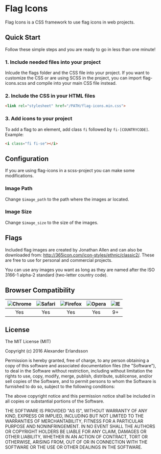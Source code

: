 # Flag Icons
Flag Icons is a CSS framework to use flag icons in web projects.

## Quick Start
Follow these simple steps and you are ready to go in less than one minute!

### 1. Include needed files into your project
Inlcude the flags folder and the CSS file into your project. If you want to customize the CSS or are using SCSS in the project, you can import flag-icons.scss and compile into your main CSS file instead.

### 2. Include the CSS in your HTML files

```html
<link rel="stylesheet" href="/PATH/flag-icons.min.css">
```

### 3. Add icons to your project
To add a flag to an element, add class `fi` followed by `fi-[COUNTRYCODE]`. Example:

```html
<i class="fi fi-se"></i>
```

## Configuration
If you are using flag-icons in a scss-project you can make some modifications.

### Image Path
Change `$image_path` to the path where the images ar located.

### Image Size
Change `$image_size` to the size of the images.

## Flags
Included flag images are created by Jonathan Allen and can also be downloaded from: http://365icon.com/icon-styles/ethnic/classic2/. These are free to use for personal and commercial projects.

You can use any images you want as long as they are named after the ISO 3166-1 alpha-2 standard (two-letter country code).

## Browser Compatibility
| ![Chrome](https://github.com/alrra/browser-logos/blob/master/src/chrome/chrome_64x64.png?raw=true) | ![Safari](https://github.com/alrra/browser-logos/blob/master/src/safari/safari_64x64.png?raw=true) | ![Firefox](https://github.com/alrra/browser-logos/blob/master/src/firefox/firefox_64x64.png?raw=true) | ![Opera](https://github.com/alrra/browser-logos/blob/master/src/opera/opera_64x64.png?raw=true) | ![IE](https://github.com/alrra/browser-logos/blob/master/src/archive/internet-explorer_9-11/internet-explorer_9-11_64x64.png?raw=true) |
|-----|-----|-----|-----|-----|
| <div align="center">Yes</div> | <div align="center">Yes</div> | <div align="center">Yes</div> | <div align="center">Yes</div> | <div align="center">9+</div> |

## License
The MIT License (MIT)

Copyright (c) 2016 Alexander Erlandsson

Permission is hereby granted, free of charge, to any person obtaining a copy of this software and associated documentation files (the "Software"), to deal in the Software without restriction, including without limitation the rights to use, copy, modify, merge, publish, distribute, sublicense, and/or sell copies of the Software, and to permit persons to whom the Software is furnished to do so, subject to the following conditions:

The above copyright notice and this permission notice shall be included in all copies or substantial portions of the Software.

THE SOFTWARE IS PROVIDED "AS IS", WITHOUT WARRANTY OF ANY KIND, EXPRESS OR IMPLIED, INCLUDING BUT NOT LIMITED TO THE WARRANTIES OF MERCHANTABILITY, FITNESS FOR A PARTICULAR PURPOSE AND NONINFRINGEMENT. IN NO EVENT SHALL THE AUTHORS OR COPYRIGHT HOLDERS BE LIABLE FOR ANY CLAIM, DAMAGES OR OTHER LIABILITY, WHETHER IN AN ACTION OF CONTRACT, TORT OR OTHERWISE, ARISING FROM, OUT OF OR IN CONNECTION WITH THE SOFTWARE OR THE USE OR OTHER DEALINGS IN THE SOFTWARE.
